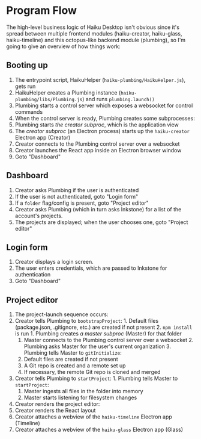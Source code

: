 # Program Flow

The high-level business logic of Haiku Desktop isn't obvious since it's spread between multiple frontend modules (haiku-creator, haiku-glass, haiku-timeline) and this octopus-like backend module (plumbing), so I'm going to give an overview of how things work:

## Booting up

1. The entrypoint script, HaikuHelper (`haiku-plumbing/HaikuHelper.js`), gets run
2. HaikuHelper creates a Plumbing instance (`haiku-plumbing/libs/Plumbing.js`) and runs `plumbing.launch()`
3. Plumbing starts a control server which exposes a websocket for control commands
4. When the control server is ready, Plumbing creates some subprocesses:
  1. Plumbing starts _the creator subproc_, which is the application view
5. The _creator subproc_ (an Electron process) starts up the `haiku-creator` Electron app (Creator)
6. Creator connects to the Plumbing control server over a websocket
7. Creator launches the React app inside an Electron browser window
8. Goto "Dashboard"

## Dashboard

1. Creator asks Plumbing if the user is authenticated
  1. If the user is not authenticated, goto "Login form"
2. If a `folder` flag/config is present, goto "Project editor"
3. Creator asks Plumbing (which in turn asks Inkstone) for a list of the account's projects.
4. The projects are displayed; when the user chooses one, goto "Project editor"

## Login form

1. Creator displays a login screen.
2. The user enters credentials, which are passed to Inkstone for authentication
3. Goto "Dashboard"

## Project editor

1. The project-launch sequence occurs:
  2. Creator tells Plumbing to `bootstrapProject`:
    1. Default files (package.json, .gitignore, etc.) are created if not present
    2. `npm install` is run
    1. Plumbing creates _a master subproc_ (Master) for that folder
      1. Master connects to the Plumbing control server over a websocket
    2. Plumbing asks Master for the user's current organization
    3. Plumbing tells Master to `gitInitialize`:
      1. Default files are created if not present
      2. A Git repo is created and a remote set up
      3. If necessary, the remote Git repo is cloned and merged
  3. Creator tells Plumbing to `startProject`:
    1. Plumbing tells Master to `startProject`:
      1. Master ingests all files in the folder into memory
      2. Master starts listening for filesystem changes
2. Creator renders the project editor:
  1. Creator renders the React layout
  2. Creator attaches a webview of the `haiku-timeline` Electron app (Timeline)
  3. Creator attaches a webview of the `haiku-glass` Electron app (Glass)
